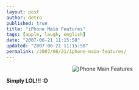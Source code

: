 ```yaml
---
layout: post
author: detro
published: true
title: "iPhone Main Features"
tags: [apple, laugh, english]
date: "2007-06-21 11:15:58"
updated: "2007-06-21 11:15:58"
permalink: /2007/06/21/iphone-main-features/
---
```


<div align="center">
<img src="http://static.zooomr.com/images/2472699_b885b22587_o.jpg" alt="iPhone Main Features" />
</div>

<strong>Simply LOL!!! :D </strong>
